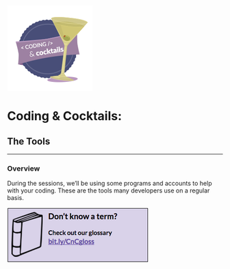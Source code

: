  ![](/assets/logo.png)

# Coding & Cocktails:

## The Tools

---

### Overview

During the sessions, we’ll be using some programs and accounts to help with your coding. These are the tools many developers use on a regular basis.

[![](assets/glossary.png)](http://bit.ly/CnCgloss)



